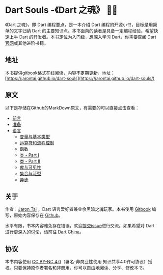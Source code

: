 # Dart Souls -《Dart 之魂》 🎯🔥

《Dart 之魂》，即 Dart 编程要点，是一本介绍 Dart 编程的开源小书，目标是用简单的文字归纳 Dart 的主要知识点。本书面向的读者是具备一定编程经验，希望快速上手 Dart 的开发者。本书定位为入门级，想深入学习 Dart，你需要查阅 Dart [官网](https://dart.dev/)或其他进阶书籍。

## 地址

本书提供gitbook格式在线阅读，内容不定期更新，地址：[https://jarontai.github.io/dart-souls](https://jarontai.github.io/dart-souls/) 

## 原文

以下是存储在Github的MarkDown原文，有需要的可以直接点击查看：

* [前言](https://github.com/jarontai/dart-souls/blob/master/foreword.md)
* [准备](https://github.com/jarontai/dart-souls/blob/master/setup.md)
* [语言](https://github.com/jarontai/dart-souls/blob/master/language/index.md)
  * [变量与基本类型](https://github.com/jarontai/dart-souls/blob/master/language/basics.md)
  * [运算符和流程控制](https://github.com/jarontai/dart-souls/blob/master/language/operators.md)
  * [函数](https://github.com/jarontai/dart-souls/blob/master/language/function.md)
  * [类 - Part I](https://github.com/jarontai/dart-souls/blob/master/language/class_i.md)
  * [类 - Part II](https://github.com/jarontai/dart-souls/blob/master/language/class_ii.md)
  * [库与可见性](https://github.com/jarontai/dart-souls/blob/master/language/visibility.md)
  * [集合与泛型](https://github.com/jarontai/dart-souls/blob/master/language/collections.md)
  * [异步](https://github.com/jarontai/dart-souls/blob/master/language/async.md)

## 关于

作者：[Jaron Tai](https://github.com/jarontai) ，Dart 语言爱好者兼业余黑暗之魂玩家。本书使用 [Gitbook](https://legacy.gitbook.com/) 编写，原始内容保存在 [Github](https://github.com/jarontai/dart-souls)。

水平有限，书本内容难免存在错误，欢迎[提交issue](https://github.com/jarontai/dart-souls/issues/new)进行交流。如果希望对 Dart 进行更深入的讨论，请前往 [Dart China](http://www.dart-china.org/)。

## 协议

本书内容使用 [CC BY-NC 4.0](http://creativecommons.org/licenses/by-nc/4.0/)（署名-非商业性使用 知识共享4.0许可协议）授权。只要保持原作者署名和非商用，你可以自由地阅读、分享、修改本书。

